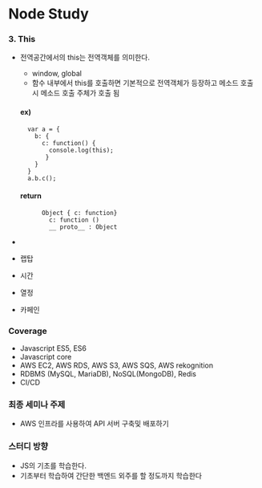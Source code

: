 # Node Study

### 3. This
- 전역공간에서의 this는 전역객체를 의미한다.
  - window, global
  - 함수 내부에서 this를 호출하면 기본적으로 전역객체가 등장하고 메소드 호출 시 메소드 호출 주체가 호출 됨
  
  #### ex)
  ```
    var a = {
      b: {
        c: function() {
          console.log(this);
         }
      }
    }
    a.b.c();
  ```
  #### return
  ``` return
        Object { c: function}
          c: function ()
          __ proto__ : Object
  ```
        
    
- 
- 랩탑
- 시간
- 열정
- 카페인

### Coverage
- Javascript ES5, ES6
- Javascript core
- AWS EC2, AWS RDS, AWS S3, AWS SQS, AWS rekognition
- RDBMS (MySQL, MariaDB), NoSQL(MongoDB), Redis
- CI/CD

### 최종 세미나 주제
- AWS 인프라를 사용하여 API 서버 구축및 배포하기

### 스터디 방향
- JS의 기초를 학습한다.
- 기초부터 학습하여 간단한 백엔드 외주를 할 정도까지 학습한다
